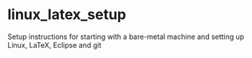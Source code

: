 linux_latex_setup
=================

Setup instructions for starting with a bare-metal machine and setting up Linux, LaTeX, Eclipse and git
